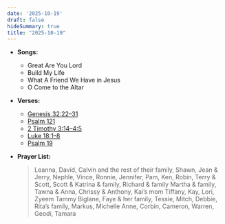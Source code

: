 ```yaml
---
date: '2025-10-19'
draft: false
hideSummary: true
title: "2025-10-19"
---
```


- **Songs:**
    - Great Are You Lord
    - Build My Life
    - What A Friend We Have in Jesus
    - O Come to the Altar

- **Verses:**
    - [Genesis 32:22–31](https://www.biblegateway.com/passage/?search=Genesis+32%3A22-31&version=NIV)
    - [Psalm 121](https://www.biblegateway.com/passage/?search=Psalm+121&version=NIV)
    - [2 Timothy 3:14–4:5](https://www.biblegateway.com/passage/?search=2+Timothy+3%3A14-4%3A5&version=NIV)
    - [Luke 18:1–8](https://www.biblegateway.com/passage/?search=Luke+18%3A1-8&version=NIV)
    - [Psalm 19](https://www.biblegateway.com/passage/?search=Psalm+19&version=NIV)

- **Prayer List:**
  > Leanna, David, Calvin and the rest of their family, Shawn, Jean & Jerry, Nephle, Vince, Ronnie, Jennifer, Pam, Ken, Robin, Terry & Scott, Scott & Katrina & family, Richard & family
  > Martha & family, Tawna & Anna, Chrissy & Anthony, Kai’s mom Tiffany, Kay, Lori, Zyeem
  > Tammy Biglane, Faye & her family, Tessie, Mitch, Debbie, Rita’s family, Markus, Michelle
  > Anne, Corbin, Cameron, Warren, Geodi, Tamara